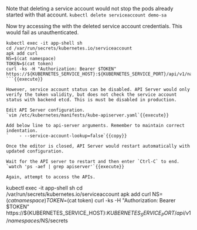 
Note that deleting a service account would not stop the pods already started with that account.
`kubectl delete serviceaccount demo-sa`

Now try accessing the with the deleted service account credentials. This would fail as unauthenticated.
```
kubectl exec -it app-shell sh
cd /var/run/secrets/kubernetes.io/serviceaccount
apk add curl
NS=$(cat namespace)
TOKEN=$(cat token)
curl -ks -H "Authorization: Bearer $TOKEN" https://${KUBERNETES_SERVICE_HOST}:${KUBERNETES_SERVICE_PORT}/api/v1/namespaces/$NS/secrets
```{{execute}}

However, service account status can be disabled. API Server would only verify the token validity, but does not check the service account status with backend etcd. This is must be disabled in production.

Edit API Server configuration. 
`vim /etc/kubernetes/manifests/kube-apiserver.yaml`{{execute}}

Add below line to api-server arguments. Remember to maintain correct indentation.
`    - --service-account-lookup=false`{{copy}}

Once the editor is closed, API Server would restart automatically with updated configuration. 

Wait for the API server to restart and then enter `Ctrl-C` to end.
`watch 'ps -aef | grep apiserver'`{{execute}}

Again, attempt to access the APIs.
```
kubectl exec -it app-shell sh
cd /var/run/secrets/kubernetes.io/serviceaccount
apk add curl
NS=$(cat namespace)
TOKEN=$(cat token)
curl -ks -H "Authorization: Bearer $TOKEN" https://${KUBERNETES_SERVICE_HOST}:${KUBERNETES_SERVICE_PORT}/api/v1/namespaces/$NS/secrets
```{{execute}}
